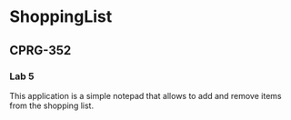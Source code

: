 # ShoppingList
## CPRG-352
### Lab 5 
 This application is a simple notepad that allows to add and remove items from the shopping list.
